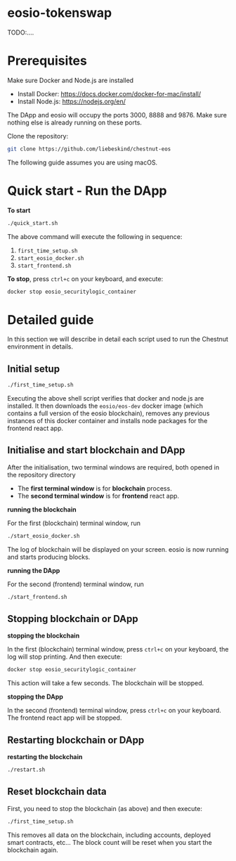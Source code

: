# eosio-tokenswap

TODO:....

# Prerequisites

Make sure Docker and Node.js are installed

-   Install Docker: https://docs.docker.com/docker-for-mac/install/
-   Install Node.js: https://nodejs.org/en/

The DApp and eosio will occupy the ports 3000, 8888 and 9876. Make sure nothing else is already running on these ports.

Clone the repository:

```sh
git clone https://github.com/liebeskind/chestnut-eos
```

The following guide assumes you are using macOS.

# Quick start - Run the DApp

**To start**

```sh
./quick_start.sh
```

The above command will execute the following in sequence:

1. `first_time_setup.sh`
2. `start_eosio_docker.sh`
3. `start_frontend.sh`

**To stop**, press `ctrl+c` on your keyboard, and execute:

```sh
docker stop eosio_securitylogic_container
```

# Detailed guide

In this section we will describe in detail each script used to run the Chestnut environment in details.

## Initial setup

```sh
./first_time_setup.sh
```

Executing the above shell script verifies that docker and node.js are installed. It then downloads the `eosio/eos-dev` docker image (which contains a full version of the eosio blockchain), removes any previous instances of this docker container and installs node packages for the frontend react app.

## Initialise and start blockchain and DApp

After the initialisation, two terminal windows are required, both opened in the repository directory

-   The **first terminal window** is for **blockchain** process.
-   The **second terminal window** is for **frontend** react app.

**running the blockchain**

For the first (blockchain) terminal window, run

```sh
./start_eosio_docker.sh
```

The log of blockchain will be displayed on your screen. eosio is now running and starts producing blocks.

**running the DApp**

For the second (frontend) terminal window, run

```sh
./start_frontend.sh
```

## Stopping blockchain or DApp

**stopping the blockchain**

In the first (blockchain) terminal window, press `ctrl+c` on your keyboard, the log will stop printing. And then execute:

```sh
docker stop eosio_securitylogic_container
```

This action will take a few seconds. The blockchain will be stopped.

**stopping the DApp**

In the second (frontend) terminal window, press `ctrl+c` on your keyboard. The frontend react app will be stopped.

## Restarting blockchain or DApp

**restarting the blockchain**

```sh
./restart.sh
```

## Reset blockchain data

First, you need to stop the blockchain (as above) and then execute:

```sh
./first_time_setup.sh
```

This removes all data on the blockchain, including accounts, deployed smart contracts, etc... The block count will be reset when you start the blockchain again.
